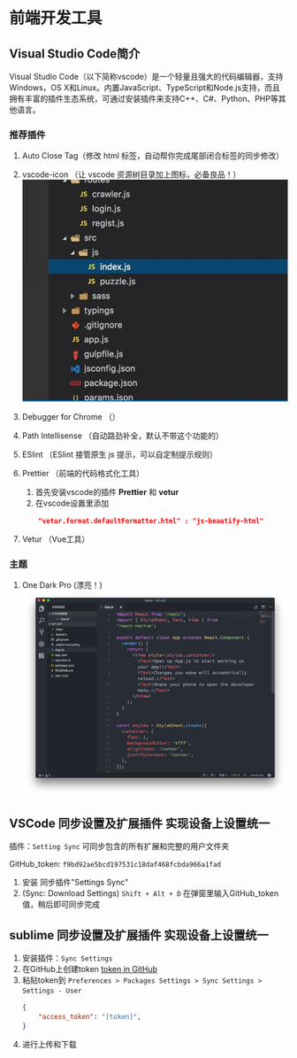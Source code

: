 # 前端开发工具

## Visual Studio Code简介

Visual Studio Code（以下简称vscode）是一个轻量且强大的代码编辑器，支持Windows，OS X和Linux。内置JavaScript、TypeScript和Node.js支持，而且拥有丰富的插件生态系统，可通过安装插件来支持C++、C#、Python、PHP等其他语言。


### 推荐插件

1. Auto Close Tag（修改 html 标签，自动帮你完成尾部闭合标签的同步修改）
2. vscode-icon （让 vscode 资源树目录加上图标，必备良品！）
![](../imgs/vscode-icon.jpeg 'vscode-icon')
3. Debugger for Chrome （）
4. Path Intellisense （自动路劲补全，默认不带这个功能的）
5. ESlint （ESlint 接管原生 js 提示，可以自定制提示规则）


6. Prettier （前端的代码格式化工具）
    1. 首先安装vscode的插件 **Prettier** 和 **vetur**
    2. 在vscode设置里添加
    ```json
        "vetur.format.defaultFormatter.html" : "js-beautify-html"
    ```

7. Vetur （Vue工具）

### 主题

1. One Dark Pro  (漂亮！)  
![](../imgs/OneDarkPro.png)

## VSCode 同步设置及扩展插件 实现设备上设置统一

插件：`Setting Sync` 可同步包含的所有扩展和完整的用户文件夹

GitHub_token: `f9bd92ae5bcd197531c18daf468fcbda966a1fad`

1. 安装 同步插件"Settings Sync"
2. (Sync: Download  Settings) `Shift + Alt + D` 在弹窗里输入GitHub_token值，稍后即可同步完成

## sublime 同步设置及扩展插件 实现设备上设置统一

1. 安装插件：`Sync Settings`
2. 在GitHub上创建token [token in GitHub](https://github.com/settings/tokens/new)
3. 粘贴token到 `Preferences > Packages Settings > Sync Settings > Settings - User`  
    ```json
    {
        "access_token": "[token]",
    }
    ```
4. 进行上传和下载


